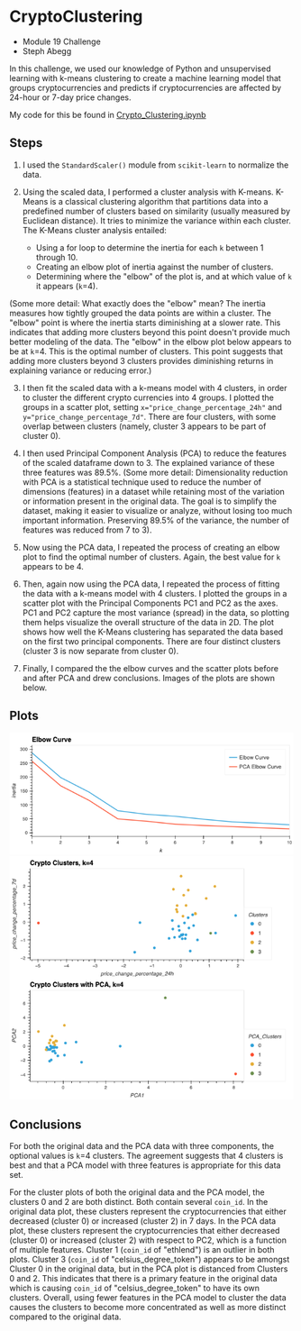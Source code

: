 # CryptoClustering
- Module 19 Challenge
- Steph Abegg

In this challenge, we used our knowledge of Python and unsupervised learning with k-means clustering to create a machine learning model that groups cryptocurrencies and predicts if cryptocurrencies are affected by 24-hour or 7-day price changes.

My code for this be found in [Crypto_Clustering.ipynb](Crypto_Clustering.ipynb)

## Steps

1. I used the `StandardScaler()` module from `scikit-learn` to normalize the data.

2. Using the scaled data, I performed a cluster analysis with K-means. K-Means is a classical clustering algorithm that partitions data into a predefined number of clusters based on similarity (usually measured by Euclidean distance). It tries to minimize the variance within each cluster. The K-Means cluster analysis entailed:
   - Using a for loop to determine the inertia for each `k` between 1 through 10.
   - Creating an elbow plot of inertia against the number of clusters.
   - Determining where the "elbow" of the plot is, and at which value of `k` it appears (`k`=4).

(Some more detail: What exactly does the "elbow" mean? The inertia measures how tightly grouped the data points are within a cluster. The "elbow" point is where the inertia starts diminishing at a slower rate. This indicates that adding more clusters beyond this point doesn't provide much better modeling of the data. The "elbow" in the elbow plot below appears to be at `k`=4. This is the optimal number of clusters. This point suggests that adding more clusters beyond 3 clusters provides diminishing returns in explaining variance or reducing error.)

3. I then fit the scaled data with a k-means model with 4 clusters, in order to cluster the different crypto currencies into 4 groups. I plotted the groups in a scatter plot, setting `x="price_change_percentage_24h"` and `y="price_change_percentage_7d"`.  There are four  clusters, with some overlap between clusters (namely, cluster 3 appears to be part of cluster 0).

4. I then used Principal Component Analysis (PCA) to reduce the features of the scaled dataframe down to 3. The explained variance of these three features was 89.5%. (Some more detail: Dimensionality reduction with PCA is a statistical technique used to reduce the number of dimensions (features) in a dataset while retaining most of the variation or information present in the original data. The goal is to simplify the dataset, making it easier to visualize or analyze, without losing too much important information. Preserving 89.5% of the variance, the number of features was reduced from 7 to 3).

5. Now using the PCA data, I repeated the process of creating an elbow plot to find the optimal number of clusters. Again, the best value for `k` appears to be 4. 

6. Then, again now using the PCA data, I repeated the process of fitting the data with a k-means model with 4 clusters. I plotted the groups in a scatter plot with the Principal Components PC1 and PC2 as the axes. PC1 and PC2 capture the most variance (spread) in the data, so plotting them helps visualize the overall structure of the data in 2D. The plot shows how well the K-Means clustering has separated the data based on the first two principal components. There are four distinct clusters (cluster 3 is now separate from cluster 0).
   
7. Finally, I compared the the elbow curves and the scatter plots before and after PCA and drew conclusions. Images of the plots are shown below.

## Plots

<img src="images/elbow_plots.png" width=700>
<img src="images/cluster_plots.png" width=700>

## Conclusions

For both the original data and the PCA data with three components, the optional values is `k`=4 clusters. The agreement suggests that 4 clusters is best and that a PCA model with three features is appropriate for this data set.

For the cluster plots of both the original data and the PCA model, the clusters 0 and 2 are both distinct. Both contain several `coin_id`. In the original data plot, these clusters represent the cryptocurrencies that either decreased (cluster 0) or increased (cluster 2) in 7 days. In the PCA data plot, these clusters represent the cryptocurrencies that either decreased (cluster 0) or increased (cluster 2) with respect to PC2, which is a function of multiple features. Cluster 1 (`coin_id` of "ethlend") is an outlier in both plots. Cluster 3 (`coin_id` of "celsius_degree_token") appears to be amongst Cluster 0 in the original data, but in the  PCA plot is distanced from Clusters 0 and 2. This indicates that there is a primary feature in the original data which is causing `coin_id` of "celsius_degree_token" to have its own clusters. Overall, using fewer features in the PCA model to cluster the data causes the clusters to become more concentrated as well as more distinct compared to the original data.
